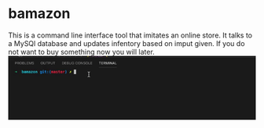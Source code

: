 # bamazon

This is a command line interface tool that imitates an online store. It talks to a MySQl database and updates infentory based on imput given. If you do not want to buy something now you will later.
![](CLI.gif)



                                        
    
